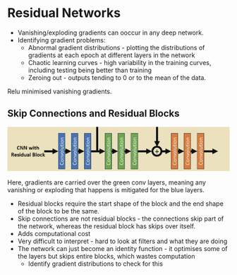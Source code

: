 # Residual Networks

- Vanishing/exploding gradients can ooccur in any deep network. 
- Identifying gradient problems:
    - Abnormal gradient distributions - plotting the distributions of gradients at each epoch at different layers in the network
    - Chaotic learning curves - high variability in the training curves, including testing being better than training
    - Zeroing out - outputs tending to 0 or to the mean of the data. 

Relu minimised vanishing gradients.

## Skip Connections and Residual Blocks

![](assets/2025-05-02-19-32-44.png)

Here, gradients are carried over the green conv layers, meaning any vanishing or exploding that happens is mitigated for the blue layers.

- Residual blocks require the start shape of the block and the end shape of the block to be the same.
- Skip connections are not residual blocks - the connections skip part of the network, whereas the residual block has skips over itself.
- Adds computational cost
- Very difficult to interpret - hard to look at filters and what they are doing
- The network can just become an identity function - it optimises some of the layers but skips entire blocks, which wastes computation
    - Identify gradient distributions to check for this